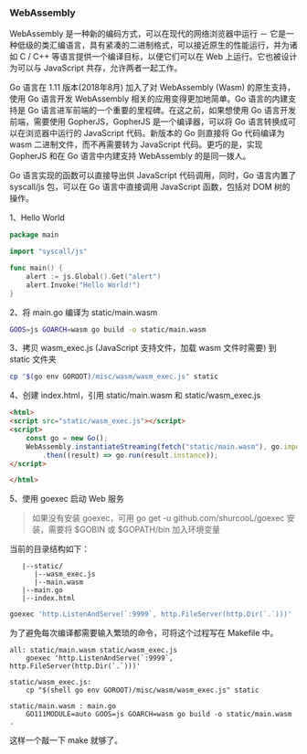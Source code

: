 
### WebAssembly
WebAssembly 是一种新的编码方式，可以在现代的网络浏览器中运行 － 它是一种低级的类汇编语言，具有紧凑的二进制格式，可以接近原生的性能运行，并为诸如 C / C++ 等语言提供一个编译目标，以便它们可以在 Web 上运行。它也被设计为可以与 JavaScript 共存，允许两者一起工作。

Go 语言在 1.11 版本(2018年8月) 加入了对 WebAssembly (Wasm) 的原生支持，使用 Go 语言开发 WebAssembly 相关的应用变得更加地简单。Go 语言的内建支持是 Go 语言进军前端的一个重要的里程碑。在这之前，如果想使用 Go 语言开发前端，需要使用 GopherJS，GopherJS 是一个编译器，可以将 Go 语言转换成可以在浏览器中运行的 JavaScript 代码。新版本的 Go 则直接将 Go 代码编译为 wasm 二进制文件，而不再需要转为 JavaScript 代码。更巧的是，实现 GopherJS 和在 Go 语言中内建支持 WebAssembly 的是同一拨人。

Go 语言实现的函数可以直接导出供 JavaScript 代码调用，同时，Go 语言内置了 syscall/js 包，可以在 Go 语言中直接调用 JavaScript 函数，包括对 DOM 树的操作。

1、Hello World  
```go
package main

import "syscall/js"

func main() {
	alert := js.Global().Get("alert")
	alert.Invoke("Hello World!")
}
```

2、将 main.go 编译为 static/main.wasm  
```bash
GOOS=js GOARCH=wasm go build -o static/main.wasm
```

3、拷贝 wasm_exec.js (JavaScript 支持文件，加载 wasm 文件时需要) 到 static 文件夹  
```bash
cp "$(go env GOROOT)/misc/wasm/wasm_exec.js" static
```

4、创建 index.html，引用 static/main.wasm 和 static/wasm_exec.js  
```html
<html>
<script src="static/wasm_exec.js"></script>
<script>
	const go = new Go();
	WebAssembly.instantiateStreaming(fetch("static/main.wasm"), go.importObject)
		.then((result) => go.run(result.instance));
</script>

</html>
```

5、使用 goexec 启动 Web 服务  
> 如果没有安装 goexec，可用 go get -u github.com/shurcooL/goexec 安装，需要将 $GOBIN 或 $GOPATH/bin 加入环境变量  

当前的目录结构如下：  
```
   |--static/  
      |--wasm_exec.js  
      |--main.wasm  
   |--main.go  
   |--index.html  
```

```bash
goexec 'http.ListenAndServe(`:9999`, http.FileServer(http.Dir(`.`)))'
```

为了避免每次编译都需要输入繁琐的命令，可将这个过程写在 Makefile 中。
```
all: static/main.wasm static/wasm_exec.js
	goexec 'http.ListenAndServe(`:9999`, http.FileServer(http.Dir(`.`)))'

static/wasm_exec.js:
	cp "$(shell go env GOROOT)/misc/wasm/wasm_exec.js" static

static/main.wasm : main.go
	GO111MODULE=auto GOOS=js GOARCH=wasm go build -o static/main.wasm .
```
这样一个敲一下 make 就够了。
